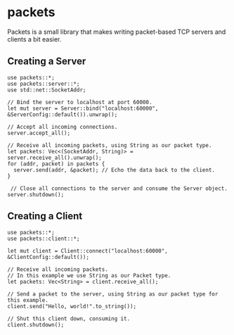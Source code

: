 # packets

Packets is a small library that makes writing packet-based TCP
servers and clients a bit easier.

## Creating a Server
    use packets::*;
    use packets::server::*;
    use std::net::SocketAddr;
    
    // Bind the server to localhost at port 60000.
    let mut server = Server::bind("localhost:60000", &ServerConfig::default()).unwrap();
    
    // Accept all incoming connections.
    server.accept_all(); 
    
    // Receive all incoming packets, using String as our packet type.
    let packets: Vec<(SocketAddr, String)> = server.receive_all().unwrap();
    for (addr, packet) in packets {
      server.send(addr, &packet); // Echo the data back to the client.
    }
    
     // Close all connections to the server and consume the Server object.
    server.shutdown();

## Creating a Client
    use packets::*;
    use packets::client::*;
    
    let mut client = Client::connect("localhost:60000", &ClientConfig::default());
    
    // Receive all incoming packets.
    // In this example we use String as our Packet type.
    let packets: Vec<String> = client.receive_all();

    // Send a packet to the server, using String as our packet type for this example.
    client.send("Hello, world!".to_string());

    // Shut this client down, consuming it.    
    client.shutdown();
